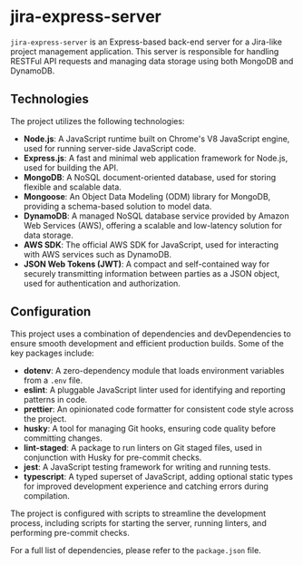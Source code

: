 # jira-express-server

`jira-express-server` is an Express-based back-end server for a Jira-like project management application. This server is responsible for handling RESTFul API requests and managing data storage using both MongoDB and DynamoDB.

## Technologies

The project utilizes the following technologies:

- **Node.js**: A JavaScript runtime built on Chrome's V8 JavaScript engine, used for running server-side JavaScript code.
- **Express.js**: A fast and minimal web application framework for Node.js, used for building the API.
- **MongoDB**: A NoSQL document-oriented database, used for storing flexible and scalable data.
- **Mongoose**: An Object Data Modeling (ODM) library for MongoDB, providing a schema-based solution to model data.
- **DynamoDB**: A managed NoSQL database service provided by Amazon Web Services (AWS), offering a scalable and low-latency solution for data storage.
- **AWS SDK**: The official AWS SDK for JavaScript, used for interacting with AWS services such as DynamoDB.
- **JSON Web Tokens (JWT)**: A compact and self-contained way for securely transmitting information between parties as a JSON object, used for authentication and authorization.

## Configuration

This project uses a combination of dependencies and devDependencies to ensure smooth development and efficient production builds. Some of the key packages include:

- **dotenv**: A zero-dependency module that loads environment variables from a `.env` file.
- **eslint**: A pluggable JavaScript linter used for identifying and reporting patterns in code.
- **prettier**: An opinionated code formatter for consistent code style across the project.
- **husky**: A tool for managing Git hooks, ensuring code quality before committing changes.
- **lint-staged**: A package to run linters on Git staged files, used in conjunction with Husky for pre-commit checks.
- **jest**: A JavaScript testing framework for writing and running tests.
- **typescript**: A typed superset of JavaScript, adding optional static types for improved development experience and catching errors during compilation.

The project is configured with scripts to streamline the development process, including scripts for starting the server, running linters, and performing pre-commit checks.

For a full list of dependencies, please refer to the `package.json` file.
